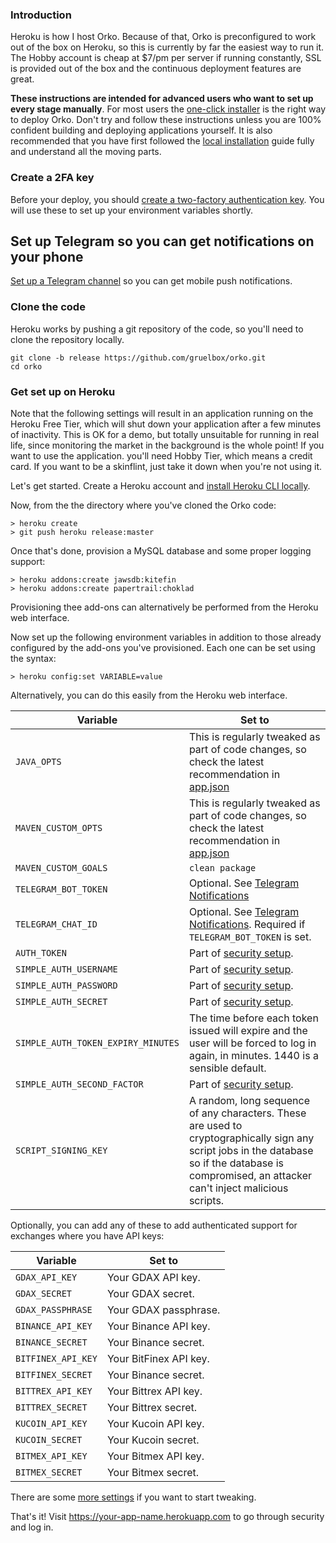 ### Introduction

Heroku is how I host Orko. Because of that, Orko is preconfigured to work out of the box on Heroku, so this is currently by far the easiest way to run it. The Hobby account is cheap at \$7/pm per server if running constantly, SSL is provided out of the box and the continuous deployment features are great.

**These instructions are intended for advanced users who want to set up every stage manually**. For most users the [one-click installer](One-click-installation-on-Heroku) is the right way to deploy Orko. Don't try and follow these instructions unless you are 100% confident building and deploying applications yourself. It is also recommended that you have first followed the [local installation](Local-installation) guide fully and understand all the moving parts.

### Create a 2FA key

Before your deploy, you should [create a two-factory authentication key](Enable-two-factor-authentication). You will use these to set up your environment variables shortly.

## Set up Telegram so you can get notifications on your phone

[Set up a Telegram channel](Telegram-Notifications) so you can get mobile push notifications.

### Clone the code

Heroku works by pushing a git repository of the code, so you'll need to clone the repository locally.

```
git clone -b release https://github.com/gruelbox/orko.git
cd orko
```

### Get set up on Heroku

Note that the following settings will result in an application running on the Heroku Free Tier, which will shut down your application after a few minutes of inactivity. This is OK for a demo, but totally unsuitable for running in real life, since monitoring the market in the background is the whole point! If you want to use the application. you'll need Hobby Tier, which means a credit card. If you want to be a skinflint, just take it down when you're not using it.

Let's get started. Create a Heroku account and [install Heroku CLI locally](https://devcenter.heroku.com/articles/heroku-cli).

Now, from the the directory where you've cloned the Orko code:

```
> heroku create
> git push heroku release:master
```

Once that's done, provision a MySQL database and some proper logging support:

```
> heroku addons:create jawsdb:kitefin
> heroku addons:create papertrail:choklad
```

Provisioning thee add-ons can alternatively be performed from the Heroku web interface.

Now set up the following environment variables in addition to those already configured by the add-ons you've provisioned. Each one can be set using the syntax:

```
> heroku config:set VARIABLE=value
```

Alternatively, you can do this easily from the Heroku web interface.

| Variable                           | Set to                                                                                                                                                                                             |
| ---------------------------------- | -------------------------------------------------------------------------------------------------------------------------------------------------------------------------------------------------- |
| `JAVA_OPTS`                        | This is regularly tweaked as part of code changes, so check the latest recommendation in [app.json](../blob/master/app.json)                                                                       |
| `MAVEN_CUSTOM_OPTS`                | This is regularly tweaked as part of code changes, so check the latest recommendation in [app.json](../blob/master/app.json)                                                                       |
| `MAVEN_CUSTOM_GOALS`               | `clean package`                                                                                                                                                                                    |
| `TELEGRAM_BOT_TOKEN`               | Optional. See [Telegram Notifications](Telegram-Notifications)                                                                                                                                     |
| `TELEGRAM_CHAT_ID`                 | Optional. See [Telegram Notifications](Telegram-Notifications). Required if `TELEGRAM_BOT_TOKEN` is set.                                                                                           |
| `AUTH_TOKEN`                       | Part of [security setup](Enable-two-factor-authentication).                                                                                                                                        |
| `SIMPLE_AUTH_USERNAME`             | Part of [security setup](Enable-two-factor-authentication).                                                                                                                                        |
| `SIMPLE_AUTH_PASSWORD`             | Part of [security setup](Enable-two-factor-authentication).                                                                                                                                        |
| `SIMPLE_AUTH_SECRET`               | Part of [security setup](Enable-two-factor-authentication).                                                                                                                                        |
| `SIMPLE_AUTH_TOKEN_EXPIRY_MINUTES` | The time before each token issued will expire and the user will be forced to log in again, in minutes. 1440 is a sensible default.                                                                 |
| `SIMPLE_AUTH_SECOND_FACTOR`        | Part of [security setup](Enable-two-factor-authentication).                                                                                                                                        |
| `SCRIPT_SIGNING_KEY`               | A random, long sequence of any characters. These are used to cryptographically sign any script jobs in the database so if the database is compromised, an attacker can't inject malicious scripts. |

Optionally, you can add any of these to add authenticated support for exchanges where you have API keys:

| Variable           | Set to                 |
| ------------------ | ---------------------- |
| `GDAX_API_KEY`     | Your GDAX API key.     |
| `GDAX_SECRET`      | Your GDAX secret.      |
| `GDAX_PASSPHRASE`  | Your GDAX passphrase.  |
| `BINANCE_API_KEY`  | Your Binance API key.  |
| `BINANCE_SECRET`   | Your Binance secret.   |
| `BITFINEX_API_KEY` | Your BitFinex API key. |
| `BITFINEX_SECRET`  | Your Binance secret.   |
| `BITTREX_API_KEY`  | Your Bittrex API key.  |
| `BITTREX_SECRET`   | Your Bittrex secret.   |
| `KUCOIN_API_KEY`   | Your Kucoin API key.   |
| `KUCOIN_SECRET`    | Your Kucoin secret.    |
| `BITMEX_API_KEY`   | Your Bitmex API key.   |
| `BITMEX_SECRET`    | Your Bitmex secret.    |

There are some [more settings](Optional-Heroku-settings) if you want to start tweaking.

That's it! Visit https://your-app-name.herokuapp.com to go through security and log in.
